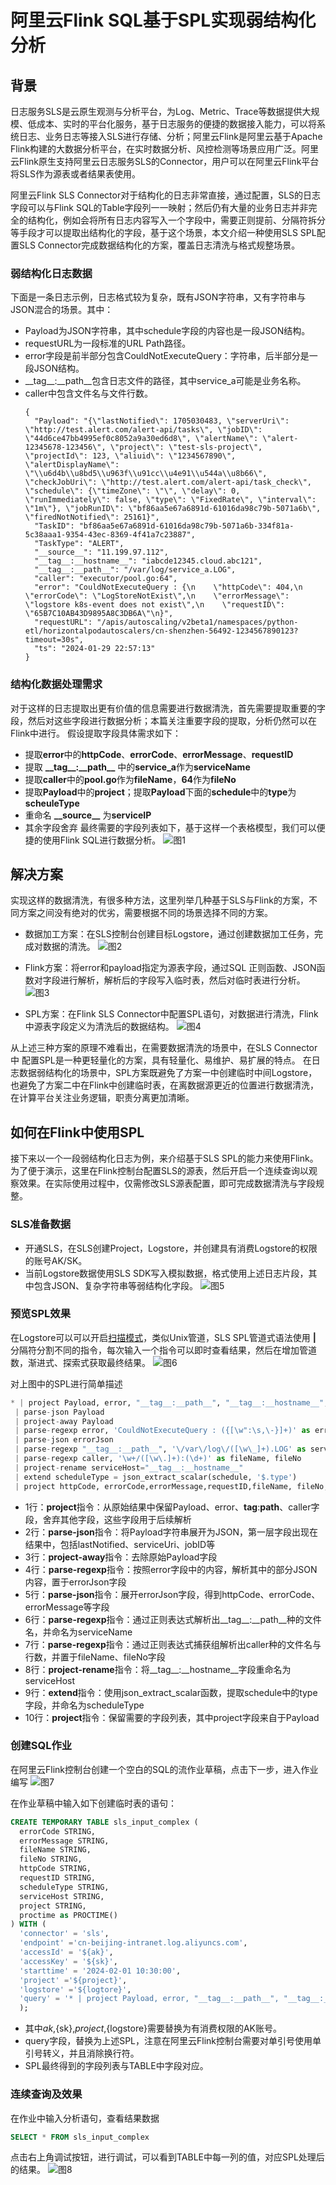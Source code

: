 # 阿里云Flink SQL基于SPL实现弱结构化分析
## 背景
日志服务SLS是云原生观测与分析平台，为Log、Metric、Trace等数据提供大规模、低成本、实时的平台化服务，基于日志服务的便捷的数据接入能力，可以将系统日志、业务日志等接入SLS进行存储、分析；阿里云Flink是阿里云基于Apache Flink构建的大数据分析平台，在实时数据分析、风控检测等场景应用广泛。阿里云Flink原生支持阿里云日志服务SLS的Connector，用户可以在阿里云Flink平台将SLS作为源表或者结果表使用。

阿里云Flink SLS Connector对于结构化的日志非常直接，通过配置，SLS的日志字段可以与Flink SQL的Table字段列一一映射；然后仍有大量的业务日志并非完全的结构化，例如会将所有日志内容写入一个字段中，需要正则提前、分隔符拆分等手段才可以提取出结构化的字段，基于这个场景，本文介绍一种使用SLS SPL配置SLS Connector完成数据结构化的方案，覆盖日志清洗与格式规整场景。
### 弱结构化日志数据
下面是一条日志示例，日志格式较为复杂，既有JSON字符串，又有字符串与JSON混合的场景。其中：
* Payload为JSON字符串，其中schedule字段的内容也是一段JSON结构。
* requestURL为一段标准的URL Path路径。
* error字段是前半部分包含CouldNotExecuteQuery：字符串，后半部分是一段JSON结构。
* \_\_tag\_\_:\_\_path\_\_包含日志文件的路径，其中service_a可能是业务名称。
* caller中包含文件名与文件行数。
  ```
  {
    "Payload": "{\"lastNotified\": 1705030483, \"serverUri\": \"http://test.alert.com/alert-api/tasks\", \"jobID\": \"44d6ce47bb4995ef0c8052a9a30ed6d8\", \"alertName\": \"alert-12345678-123456\", \"project\": \"test-sls-project\", \"projectId\": 123, \"aliuid\": \"1234567890\", \"alertDisplayName\": \"\\u6d4b\\u8bd5\\u963f\\u91cc\\u4e91\\u544a\\u8b66\", \"checkJobUri\": \"http://test.alert.com/alert-api/task_check\", \"schedule\": {\"timeZone\": \"\", \"delay\": 0, \"runImmediately\": false, \"type\": \"FixedRate\", \"interval\": \"1m\"}, \"jobRunID\": \"bf86aa5e67a6891d-61016da98c79b-5071a6b\", \"firedNotNotified\": 25161}",
    "TaskID": "bf86aa5e67a6891d-61016da98c79b-5071a6b-334f81a-5c38aaa1-9354-43ec-8369-4f41a7c23887",
    "TaskType": "ALERT",
    "__source__": "11.199.97.112",
    "__tag__:__hostname__": "iabcde12345.cloud.abc121",
    "__tag__:__path__": "/var/log/service_a.LOG",
    "caller": "executor/pool.go:64",
    "error": "CouldNotExecuteQuery : {\n    \"httpCode\": 404,\n    \"errorCode\": \"LogStoreNotExist\",\n    \"errorMessage\": \"logstore k8s-event does not exist\",\n    \"requestID\": \"65B7C10AB43D9895A8C3DB6A\"\n}",
    "requestURL": "/apis/autoscaling/v2beta1/namespaces/python-etl/horizontalpodautoscalers/cn-shenzhen-56492-1234567890123?timeout=30s",
    "ts": "2024-01-29 22:57:13"
  }
  ```
### 结构化数据处理需求
对于这样的日志提取出更有价值的信息需要进行数据清洗，首先需要提取重要的字段，然后对这些字段进行数据分析；本篇关注重要字段的提取，分析仍然可以在Flink中进行。
假设提取字段具体需求如下：
* 提取**error**中的**httpCode**、**errorCode**、**errorMessage**、**requestID**
* 提取 **\_\_tag\_\_:\_\_path\_\_** 中的**service_a**作为**serviceName**
* 提取**caller**中的**pool.go**作为**fileName**，**64**作为**fileNo**
* 提取**Payload**中的**project**；提取**Payload**下面的**schedule**中的**type**为**scheuleType**
* 重命名 __\_\_source\_\___ 为**serviceIP**
* 其余字段舍弃
最终需要的字段列表如下，基于这样一个表格模型，我们可以便捷的使用Flink SQL进行数据分析。
![图1](/img/sqldataprocessdemo/flink_spl_structured_analysis1.png)
## 解决方案
实现这样的数据清洗，有很多种方法，这里列举几种基于SLS与Flink的方案，不同方案之间没有绝对的优劣，需要根据不同的场景选择不同的方案。

* 数据加工方案：在SLS控制台创建目标Logstore，通过创建数据加工任务，完成对数据的清洗。
![图2](/img/sqldataprocessdemo/flink_spl_structured_analysis2.png)

* Flink方案：将error和payload指定为源表字段，通过SQL 正则函数、JSON函数对字段进行解析，解析后的字段写入临时表，然后对临时表进行分析。
![图3](/img/sqldataprocessdemo/flink_spl_structured_analysis3.png)

* SPL方案：在Flink SLS Connector中配置SPL语句，对数据进行清洗，Flink中源表字段定义为清洗后的数据结构。
![图4](/img/sqldataprocessdemo/flink_spl_structured_analysis4.png)

从上述三种方案的原理不难看出，在需要数据清洗的场景中，在SLS Connector 中 配置SPL是一种更轻量化的方案，具有轻量化、易维护、易扩展的特点。
在日志数据弱结构化的场景中，SPL方案既避免了方案一中创建临时中间Logstore，也避免了方案二中在Flink中创建临时表，在离数据源更近的位置进行数据清洗，在计算平台关注业务逻辑，职责分离更加清晰。

## 如何在Flink中使用SPL
接下来以一个一段弱结构化日志为例，来介绍基于SLS SPL的能力来使用Flink。为了便于演示，这里在Flink控制台配置SLS的源表，然后开启一个连续查询以观察效果。在实际使用过程中，仅需修改SLS源表配置，即可完成数据清洗与字段规整。
### SLS准备数据
* 开通SLS，在SLS创建Project，Logstore，并创建具有消费Logstore的权限的账号AK/SK。
* 当前Logstore数据使用SLS SDK写入模拟数据，格式使用上述日志片段，其中包含JSON、复杂字符串等弱结构化字段。
![图5](/img/sqldataprocessdemo/flink_spl_structured_analysis5.png)


### 预览SPL效果
在Logstore可以可以开启[扫描模式](https://help.aliyun.com/zh/sls/user-guide/scan-based-query-overview?spm=a2c4g.11186623.0.i6)，类似Unix管道，SLS SPL管道式语法使用 **|** 分隔符分割不同的指令，每次输入一个指令可以即时查看结果，然后在增加管道数，渐进式、探索式获取最终结果。
![图6](/img/sqldataprocessdemo/flink_spl_structured_analysis6.png)


对上图中的SPL进行简单描述
```python
* | project Payload, error, "__tag__:__path__", "__tag__:__hostname__", caller 
 | parse-json Payload 
 | project-away Payload 
 | parse-regexp error, 'CouldNotExecuteQuery : ({[\w":\s,\-}]+)' as errorJson 
 | parse-json errorJson 
 | parse-regexp "__tag__:__path__", '\/var\/log\/([\w\_]+).LOG' as serviceName 
 | parse-regexp caller, '\w+/([\w\.]+):(\d+)' as fileName, fileNo 
 | project-rename serviceHost="__tag__:__hostname__" 
 | extend scheduleType = json_extract_scalar(schedule, '$.type') 
 | project httpCode, errorCode,errorMessage,requestID,fileName, fileNo, serviceHost,scheduleType, project
 ```
* 1行：**project**指令：从原始结果中保留Payload、error、__tag__:__path__、caller字段，舍弃其他字段，这些字段用于后续解析
* 2行：**parse-json**指令：将Payload字符串展开为JSON，第一层字段出现在结果中，包括lastNotified、serviceUri、jobID等
* 3行：**project-away**指令：去除原始Payload字段
* 4行：**parse-regexp**指令：按照error字段中的内容，解析其中的部分JSON内容，置于errorJson字段
* 5行：**parse-json**指令：展开errorJson字段，得到httpCode、errorCode、errorMessage等字段
* 6行：**parse-regexp**指令：通过正则表达式解析出__tag__:__path__种的文件名，并命名为serviceName
* 7行：**parse-regexp**指令：通过正则表达式捕获组解析出caller种的文件名与行数，并置于fileName、fileNo字段
* 8行：**project-rename**指令：将__tag__:__hostname__字段重命名为serviceHost
* 9行：**extend**指令：使用json_extract_scalar函数，提取schedule中的type字段，并命名为scheduleType
* 10行：**project**指令：保留需要的字段列表，其中project字段来自于Payload

### 创建SQL作业
在阿里云Flink控制台创建一个空白的SQL的流作业草稿，点击下一步，进入作业编写
![图7](/img/sqldataprocessdemo/flink_spl_structured_analysis7.png)

在作业草稿中输入如下创建临时表的语句：
```sql
CREATE TEMPORARY TABLE sls_input_complex (
  errorCode STRING,
  errorMessage STRING,
  fileName STRING,
  fileNo STRING,
  httpCode STRING,
  requestID STRING,
  scheduleType STRING,
  serviceHost STRING,
  project STRING,
  proctime as PROCTIME()
) WITH (
  'connector' = 'sls',
  'endpoint' ='cn-beijing-intranet.log.aliyuncs.com',
  'accessId' = '${ak}',
  'accessKey' = '${sk}',
  'starttime' = '2024-02-01 10:30:00',
  'project' ='${project}',
  'logstore' ='${logtore}',
  'query' = '* | project Payload, error, "__tag__:__path__", "__tag__:__hostname__", caller | parse-json Payload | project-away Payload | parse-regexp error, ''CouldNotExecuteQuery : ({[\w":\s,\-}]+)'' as errorJson | parse-json errorJson | parse-regexp "__tag__:__path__", ''\/var\/log\/([\w\_]+).LOG'' as serviceName | parse-regexp caller, ''\w+/([\w\.]+):(\d+)'' as fileName, fileNo | project-rename serviceHost="__tag__:__hostname__" | extend scheduleType = json_extract_scalar(schedule, ''$.type'') | project httpCode, errorCode,errorMessage,requestID,fileName, fileNo, serviceHost,scheduleType,project'
  );
```
* 其中${ak},${sk},${project},${logstore}需要替换为有消费权限的AK账号。
* query字段，替换为上述SPL，注意在阿里云Flink控制台需要对单引号使用单引号转义，并且消除换行符。
* SPL最终得到的字段列表与TABLE中字段对应。
### 连续查询及效果
在作业中输入分析语句，查看结果数据
```sql
SELECT * FROM sls_input_complex
```
点击右上角调试按钮，进行调试，可以看到TABLE中每一列的值，对应SPL处理后的结果。
![图8](/img/sqldataprocessdemo/flink_spl_structured_analysis8.png)


